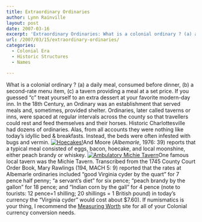 ```yaml
---
title: Extraordinary Ordinaries
author: Lynn Rainville
layout: post
date: 2007-03-16
excerpt: 'Extraordinary Ordinaries: What is a colonial ordinary ? (a) a daily meal, consumed before dinner, (b) a second-rate menu item, (c) a tavern providing a meal at a set price.'
url: /2007/03/15/extraordinary-ordinaries/
categories:
  - Colonial Era
  - Historic Structures
  - Names

---
```

What is a colonial ordinary ? (a) a daily meal, consumed before dinner, (b) a second-rate menu item, (c) a tavern providing a meal at a set price. If you guessed &#8220;c&#8221; treat yourself to an extra dessert at your favorite modern-day inn. In the 18th Century, an Ordinary was an establishment that served meals and, sometimes, provided shelter. Ordinaries, later called taverns or inns, were spaced at regular intervals across the county so that travellers could rest and feed themselves and their horses. Historic Charlottesville had dozens of ordinaries. Alas, from all accounts they were nothing like today&#8217;s idyllic bed & breakfasts. Instead, the beds were often infested with bugs and vermin. <a href="http://www.locohistory.org/blog/?attachment_id=76" rel="attachment wp-att-76" title="Hoecakes!"><img src="http://www.locohistory.org/blog/wp-content/uploads/2007/03/michiehoecakes.jpg" alt="Hoecakes!" /></a>And Moore (_Albemarle_, 1976: 39) reports that a typical meal consisted of eggs, bacon, hoecake, and local moonshine, either peach brandy or whiskey. <a href="http://www.locohistory.org/blog/?attachment_id=75" rel="attachment wp-att-75" title="Ambulatory Michie Tavern"><img src="http://www.locohistory.org/blog/wp-content/uploads/2007/03/michietavernnew.jpg" alt="Ambulatory Michie Tavern" /></a>One famous local tavern was the Michie Tavern. Transcribed from the 1745 County Court Order Book, Mary Rawlings (194, MACH 5: 9) reported that the rates at Albemarle ordinaries included &#8220;good Virginia cyder by the quart&#8221; for 7 pence half penny; &#8220;a servant&#8217;s diet&#8221; for six pence; &#8220;peach brandy by the gallon&#8221; for 18 pence; and &#8220;Indian corn by the gall&#8221; for 4 pence (note to tourists: 12 pence=1 shilling; 20 shillings = 1 British pound) in today&#8217;s currency the &#8220;Virginia cyder&#8221; would cost about $7.60). If numismatics is your thing, I recommend the <a href="http://www.measuringworth.com/calculators/ppoweruk/" target="_blank">Measuring Worth</a> site for all of your Colonial currency conversion needs.